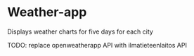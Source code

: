 # Weather-app

Displays weather charts for five days for each city

TODO: replace openweatherapp API with ilmatieteenlaitos API
